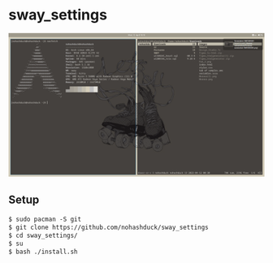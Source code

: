 # sway_settings
![Alt text](/screenshots/screenshot.png "screenshot")

## Setup
```
$ sudo pacman -S git
$ git clone https://github.com/nohashduck/sway_settings
$ cd sway_settings/
$ su
$ bash ./install.sh
```
